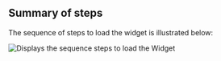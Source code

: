 ## Summary of steps

The sequence of steps to load the widget is illustrated below:

<div class="common-image-format">

![Displays the sequence steps to load the Widget](/img/oie-embedded-sdk/oie-embedded-widget-use-case-load.png)

</div>
